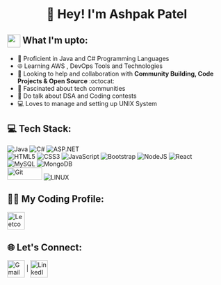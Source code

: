 <h1 align="center">👋 Hey! I'm Ashpak Patel</h1>

## <img src="https://em-content.zobj.net/source/skype/289/man-technologist_1f468-200d-1f4bb.png" height="30px" width="30px" align="center"/> What I'm upto:

- 💪 Proficient in Java and C# Programming Languages
- 🌐 Learning AWS , DevOps Tools and Technologies
- 🤝 Looking to help and collaboration with **Community Building, Code Projects & Open Source** :octocat:
- 👥 Fascinated about tech communities
- 💪 Do talk about DSA and Coding contests
- 💻 Loves to manage and setting up UNIX System 

## 💻 Tech Stack:
![Java](https://img.shields.io/badge/java-%23ED8B00.svg?style=for-the-badge&logo=java&logoColor=white) 
![C#](https://img.shields.io/badge/c%23-%23239120.svg?style=for-the-badge&logo=c-sharp&logoColor=white)
![ASP.NET](https://img.shields.io/badge/ASP.NET-%235C2D91.svg?style=for-the-badge&logo=.net&logoColor=white)
<br> 
![HTML5](https://img.shields.io/badge/html5-%23E34F26.svg?style=for-the-badge&logo=html5&logoColor=white)
![CSS3](https://img.shields.io/badge/css3-%231572B6.svg?style=for-the-badge&logo=css3&logoColor=white) 
![JavaScript](https://img.shields.io/badge/javascript-%23323330.svg?style=for-the-badge&logo=javascript&logoColor=%23F7DF1E) 
![Bootstrap](https://img.shields.io/badge/bootstrap-%23563D7C.svg?style=for-the-badge&logo=bootstrap&logoColor=white) 
![NodeJS](https://img.shields.io/badge/node.js-6DA55F?style=for-the-badge&logo=node.js&logoColor=white) 
![React](https://img.shields.io/badge/react-%2320232a.svg?style=for-the-badge&logo=react&logoColor=%2361DAFB) <br>
![MySQL](https://img.shields.io/badge/mysql-%2300f.svg?style=for-the-badge&logo=mysql&logoColor=white) 
![MongoDB](https://img.shields.io/badge/MongoDB-%234ea94b.svg?style=for-the-badge&logo=mongodb&logoColor=white) <br>
<img src="https://user-images.githubusercontent.com/94921807/232994182-8046875d-ff39-46c0-a5a5-93f6503afd94.png" alt="Git" height="28px" width=80px>
![LINUX](https://img.shields.io/badge/Linux-FCC624?style=for-the-badge&logo=linux&logoColor=black) 


## 👨‍💻 My Coding Profile:

<p align="left">
  <a href="https://leetcode.com/u/Ashpak_Patel/" target="_blank"><img src="https://assets.leetcode.com/users/leetcode/avatar_1568224780.png" align="center" alt="Leetcode" height=40 /></a>



## 🌐 Let's Connect:

<p align="left">
<a href="mailto:ashpakpatel81@gmail.com" target="_blank"><img src="https://www.vectorlogo.zone/logos/gmail/gmail-icon.svg" align="center" alt="Gmail" height="40" /></a></a> |
<a href="https://in.linkedin.com/in/ashpakpatel" target="_blank"><img src="https://www.vectorlogo.zone/logos/linkedin/linkedin-icon.svg" align="center" alt="LinkedIn" height="40" /></a>

  
</p>


<!--
## 📊 GitHub Stats:

![](https://github-readme-stats.vercel.app/api?username=nitish312&theme=blueberry&hide_border=false&include_all_commits=false&count_private=false)   ![](https://github-readme-stats.vercel.app/api/top-langs/?username=nitish312&theme=blueberry&hide_border=false&include_all_commits=false&count_private=false&layout=compact) 
![](https://github-readme-streak-stats.herokuapp.com/?user=nitish312&theme=blueberry&hide_border=false)<br/>
![](https://komarev.com/ghpvc/?username=nitish312)
*/
-->
